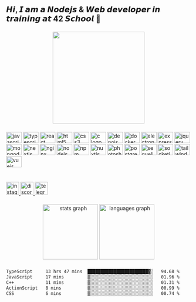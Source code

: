 <h2 align="left">𝙃𝙞, 𝙄 𝙖𝙢 𝙖 𝙉𝙤𝙙𝙚𝙟𝙨 & 𝙒𝙚𝙗 𝙙𝙚𝙫𝙚𝙡𝙤𝙥𝙚𝙧 𝙞𝙣 𝙩𝙧𝙖𝙞𝙣𝙞𝙣𝙜 𝙖𝙩 42 𝙎𝙘𝙝𝙤𝙤𝙡 👋</h2>

###

<div align="center">
  <img height="250" src="https://camo.githubusercontent.com/c8f633097761c084266bf28b6563c2c0b122ca20a8a99303442db605639a5dec/68747470733a2f2f6d65646961342e67697068792e636f6d2f6d656469612f31335a7a59586b65496a635a79302f67697068792e676966"  />
</div>

###

<div align="left">
  <img src="https://cdn.jsdelivr.net/gh/devicons/devicon/icons/javascript/javascript-original.svg" height="30" width="42" alt="javascript logo"  />
  <img src="https://cdn.jsdelivr.net/gh/devicons/devicon/icons/typescript/typescript-plain.svg" height="30" width="42" alt="typescript logo"  />
  <img src="https://cdn.jsdelivr.net/gh/devicons/devicon/icons/react/react-original.svg" height="30" width="42" alt="react logo"  />
  <img src="https://cdn.jsdelivr.net/gh/devicons/devicon/icons/html5/html5-original.svg" height="30" width="42" alt="html5 logo"  />
  <img src="https://cdn.jsdelivr.net/gh/devicons/devicon/icons/css3/css3-original.svg" height="30" width="42" alt="css3 logo"  />
  <img src="https://cdn.jsdelivr.net/gh/devicons/devicon/icons/c/c-original.svg" height="30" width="42" alt="c logo"  />
  <img src="https://cdn.jsdelivr.net/gh/devicons/devicon/icons/denojs/denojs-original.svg" height="30" width="42" alt="denojs logo"  />
  <img src="https://cdn.jsdelivr.net/gh/devicons/devicon/icons/docker/docker-original.svg" height="30" width="42" alt="docker logo"  />
  <img src="https://cdn.jsdelivr.net/gh/devicons/devicon/icons/electron/electron-original.svg" height="30" width="42" alt="electron logo"  />
  <img src="https://cdn.jsdelivr.net/gh/devicons/devicon/icons/express/express-original.svg" height="30" width="42" alt="express logo"  />
  <img src="https://cdn.jsdelivr.net/gh/devicons/devicon/icons/jquery/jquery-original.svg" height="30" width="42" alt="jquery logo"  />
  <img src="https://cdn.jsdelivr.net/gh/devicons/devicon/icons/mongodb/mongodb-original.svg" height="30" width="42" alt="mongodb logo"  />
  <img src="https://cdn.jsdelivr.net/gh/devicons/devicon/icons/nextjs/nextjs-original.svg" height="30" width="42" alt="nextjs logo"  />
  <img src="https://cdn.jsdelivr.net/gh/devicons/devicon/icons/nginx/nginx-original.svg" height="30" width="42" alt="nginx logo"  />
  <img src="https://cdn.jsdelivr.net/gh/devicons/devicon/icons/nodejs/nodejs-original.svg" height="30" width="42" alt="nodejs logo"  />
  <img src="https://cdn.jsdelivr.net/gh/devicons/devicon/icons/npm/npm-original-wordmark.svg" height="30" width="42" alt="npm logo"  />
  <img src="https://cdn.jsdelivr.net/gh/devicons/devicon/icons/nuxtjs/nuxtjs-original.svg" height="30" width="42" alt="nuxtjs logo"  />
  <img src="https://cdn.jsdelivr.net/gh/devicons/devicon/icons/photoshop/photoshop-plain.svg" height="30" width="42" alt="photoshop logo"  />
  <img src="https://cdn.jsdelivr.net/gh/devicons/devicon/icons/postgresql/postgresql-original.svg" height="30" width="42" alt="postgresql logo"  />
  <img src="https://cdn.jsdelivr.net/gh/devicons/devicon/icons/sequelize/sequelize-original.svg" height="30" width="42" alt="sequelize logo"  />
  <img src="https://cdn.jsdelivr.net/gh/devicons/devicon/icons/socketio/socketio-original.svg" height="30" width="42" alt="socketio logo"  />
  <img src="https://cdn.jsdelivr.net/gh/devicons/devicon/icons/tailwindcss/tailwindcss-original-wordmark.svg" height="30" width="42" alt="tailwindcss logo"  />
  <img src="https://cdn.jsdelivr.net/gh/devicons/devicon/icons/vuejs/vuejs-original.svg" height="30" width="42" alt="vuejs logo"  />
</div>

###

<br clear="both">

<div align="left">
  <a href="https://www.instagram.com/_arthu_ru" target="_blank">
    <img src="https://img.shields.io/static/v1?message=Instagram&logo=instagram&label=&color=E4405F&logoColor=white&labelColor=&style=for-the-badge" height="35" alt="instagram logo"  />
  </a>
  <a href="https://discordapp.com/users/630131494064488461" target="_blank">
    <img src="https://img.shields.io/static/v1?message=Discord&logo=discord&label=&color=7289DA&logoColor=white&labelColor=&style=for-the-badge" height="35" alt="discord logo"  />
  </a>
  <a href="https://t.me/NarcisseRael" target="_blank">
    <img src="https://img.shields.io/static/v1?message=Telegram&logo=telegram&label=&color=2CA5E0&logoColor=white&labelColor=&style=for-the-badge" height="35" alt="telegram logo"  />
  </a>
</div>

###

<div align="center">
  <img src="https://github-readme-stats.vercel.app/api?username=X3ne&hide_title=false&hide_rank=false&show_icons=true&include_all_commits=true&count_private=true&disable_animations=false&theme=discord_old_blurple&locale=en&hide_border=false" height="150" alt="stats graph"  />
  <img src="https://github-readme-stats.vercel.app/api/top-langs?username=X3ne&locale=en&hide_title=false&layout=compact&card_width=320&langs_count=5&theme=discord_old_blurple&hide_border=false" height="150" alt="languages graph"  />
</div>

###

<!--START_SECTION:waka-->

```txt
TypeScript     13 hrs 47 mins  ███████████████████████▓░   94.68 %
JavaScript     17 mins         ▒░░░░░░░░░░░░░░░░░░░░░░░░   01.96 %
C++            11 mins         ▒░░░░░░░░░░░░░░░░░░░░░░░░   01.31 %
ActionScript   8 mins          ▒░░░░░░░░░░░░░░░░░░░░░░░░   00.99 %
CSS            6 mins          ▒░░░░░░░░░░░░░░░░░░░░░░░░   00.74 %
```

<!--END_SECTION:waka-->
